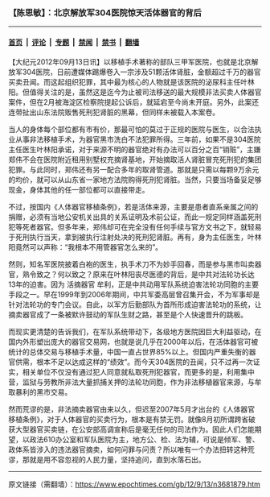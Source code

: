 ### 【陈思敏】：北京解放军304医院惊天活体器官的背后

---

#### [首页](../../../..?n3681879) &nbsp;|&nbsp; [评论](../../../../../epoch-comment?n3681879) &nbsp;|&nbsp; [专题](../../../../../epoch-special?n3681879) &nbsp;|&nbsp; [禁闻](../../../../../epoch-news?n3681879) &nbsp;|&nbsp; [禁书](../../../../../books?n3681879) &nbsp;|&nbsp; [翻墙](https://github.com/gfw-breaker/nogfw/blob/master/README.md?n3681879)


<div class="post_content" id="artbody" itemprop="articleBody">
 <!-- article content begin -->
 <p>
  【大纪元2012年09月13日讯】以移植手术著称的部队三甲军医院，也就是北京解放军304医院，日前遭媒体踢爆卷入一宗涉及51颗活体肾脏，金额超过千万的器官买卖丑闻。而这起组织犯罪，其中最为核心的人物就是该医院的泌尿科主任叶林阳。但值得关注的是，虽然这是迄今为止被司法移送的最大规模非法买卖人体器官案件，但在2月被海淀区检察院提起公诉后，就延宕至今尚未开庭。另外，此案还连带扯出山东法院贩售死刑犯肾脏的黑幕，但同样未被载入本案卷。
 </p>
 <p>
  当人的身体每个部位都有市有价，那最可怕的莫过于正规的医院与医生，以合法执业从事非法移植手术，为器官黑市洗白不法犯罪所得。三年前，如果不是304医院主任医生叶林阳承诺，对于来源不明的器官绝对有办法可以百分之百“销赃”，主嫌郑伟不会在医院附近租用别墅权充摘肾基地，开始摘取活人肾脏冒充死刑犯的集团犯罪。与此同时，郑伟还有另一配合多年的取肾管道。那就是只需以每颗9万余元的均价，就可以从山东省一家地方法院购得死刑犯肾脏。当然，只要当场备妥足够现金，身体其他的任一部位都可以直接带走。
 </p>
 <p>
  不过，按国内《人体器官移植条例》，若是活体来源，主要是患者直系亲属之间的捐赠，必须有当地公安机关出具的关系证明及术前公证，而此一规定同样涵盖死刑犯等死者器官。但多年来，郑伟却可在完全没有任何手续与官方文书之下，就轻易于死刑执行当天，拿到被执行注射处决的死刑犯肾脏。再有，身为主任医生，叶林阳竟然可以声称：“我根本不用管器官怎么来的”。
 </p>
 <p>
  然则，知名军医院披着白袍的医生，执手术刀不为妙手回春，而是参与黑市叫卖器官，熟令致之？何以致之？原来在叶林阳丧尽医德的背后，是中共对法轮功长达13年的迫害。因为
  <ok href="https://www.epochtimes.com/gb/tag/%E6%B4%BB%E6%91%98%E5%99%A8%E5%AE%98.html">
   活摘器官
  </ok>
  牟利，正是中共动用军队系统迫害法轮功同胞的主要手段之一。早在1999年到2006年期间，中共军委高层曾召集开会，不为军事却是针对法轮功的专门会议。自此，以军方后勤部队为首所形成迫害法轮功的系统，让摘卖器官成了一条被默许鼓动的军队生财之路，甚至是个人快速晋升的跳板。
 </p>
 <p>
  而现实更清楚的告诉我们，在军队系统带动下，各级地方医院因巨大利益驱动，在国内外形塑出庞大的器官交易网，也就是说几乎在2000年以后，在活体器官可被统计的总体交易与移植手术量，中国一直占世界85%以上。但国内严重失衡的器官供需，根本不足以达成这样的“绩效”。而今天304医院的丑闻，只不过再一次证实，相关单位不仅没有通过犯人同意就私取死刑犯器官，而更多的是，利用集中营，监狱与劳教所非法大量抓捕关押的法轮功同胞，作为非法移植器官来源，与牟取暴利的黑市交易。
 </p>
 <p>
  然而荒谬的是，非法摘卖器官由来以久，但迟至2007年5月才出台的《人体器官移植条例》，对于人体器官的买卖行为，根本是有禁无罚。就像8月初所谓跨省破获大型器官买卖链，在公安部高调宣称后是毫无任何的司法作为。因此人们怎能期望，以政法610办公室和军队医院为主，地方公、检、法为辅，可说是倾军、警、政体系皆涉入的违法器官摘卖，如何问罪与问责？所以唯有一个办法扭转这种荒谬，那就是用不容忽视的人民力量，坚持追问，直到水落石出。
 </p>
 <!-- article content end -->
 <div id="below_article_ad">
 </div>
</div>


---

原文链接（需翻墙）：https://www.epochtimes.com/gb/12/9/13/n3681879.htm